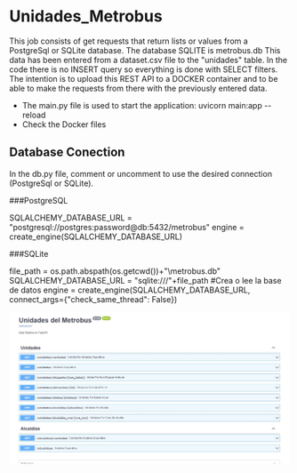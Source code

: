 # Unidades_Metrobus

This job consists of get requests that return lists or values from a PostgreSql or SQLite database. The database SQLITE is metrobus.db
This data has been entered from a dataset.csv file to the "unidades" table. In the code there is no INSERT query so everything is done with SELECT filters.
The intention is to upload this REST API to a DOCKER container and to be able to make the requests from there with the previously entered data.
- The main.py file is used to start the application: uvicorn main:app --reload
- Check the Docker files 

## Database Conection

In the db.py file, comment or uncomment to use the desired connection (PostgreSql or SQLite).

###PostgreSQL

SQLALCHEMY_DATABASE_URL = "postgresql://postgres:password@db:5432/metrobus" 
engine = create_engine(SQLALCHEMY_DATABASE_URL) 


###SQLite

file_path = os.path.abspath(os.getcwd())+"\metrobus.db"
SQLALCHEMY_DATABASE_URL = "sqlite:///"+file_path #Crea o lee la base de datos
engine = create_engine(SQLALCHEMY_DATABASE_URL, connect_args={"check_same_thread": False})




![listado_unidades](https://github.com/vicogarcia16/Unidades_Metrobus/blob/master/unidades.JPG)
